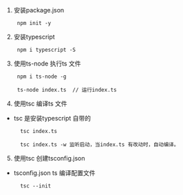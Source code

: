1. 安装package.json 
   
        npm init -y 
2. 安装typescript
   
        npm i typescript -S
3. 使用ts-node 执行ts 文件
   
        npm i ts-node -g

        ts-node index.ts  // 运行index.ts

4. 使用tsc 编译ts 文件
   
+ tsc 是安装typescript 自带的
  
        tsc index.ts

        tsc index.ts -w 监听启动，当index.ts 有改动时，自动编译。
5. 使用tsc 创建tsconfig.json
   
+ tsconfig.json ts 编译配置文件
        
        tsc --init